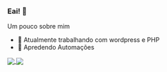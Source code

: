 ### Eai! 👋

Um pouco sobre mim
- 🔭 Atualmente trabalhando com wordpress e PHP
- 🌱 Apredendo Automações


<a href="https://github.com/joseduardoamorim/github-readme-stats">
  <img align="center" src="https://github-readme-stats.vercel.app/api?username=joseduardoamorim&count_private=true&show_icons=true&theme=jolly&locale=pt-br" />
</a>
<a href="https://github.com/joseduardoamorimi/convoychat">
  <img align="center" src="https://github-readme-stats.vercel.app/api/top-langs/?username=joseduardoamorim&locale=pt-br&theme=jolly" />
</a>
